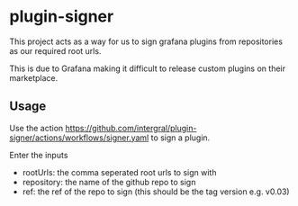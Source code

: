 # plugin-signer

This project acts as a way for us to sign grafana plugins from repositories as our required root urls.

This is due to Grafana making it difficult to release custom plugins on their marketplace.

## Usage
Use the action https://github.com/intergral/plugin-signer/actions/workflows/signer.yaml to sign a plugin.

Enter the inputs
 - rootUrls: the comma seperated root urls to sign with
 - repository: the name of the github repo to sign
 - ref: the ref of the repo to sign (this should be the tag version e.g. v0.03)
 